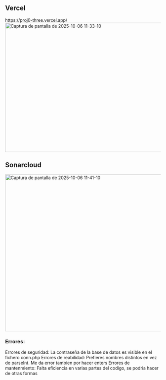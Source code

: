 <h2>Vercel</h2>
https://proj0-three.vercel.app/
<img width="1262" height="417" alt="Captura de pantalla de 2025-10-06 11-33-10" src="https://github.com/user-attachments/assets/cb5a2a23-1b97-4ee8-a7a8-21b3adef0056" />

<h2>Sonarcloud</h2>
<img width="1195" height="506" alt="Captura de pantalla de 2025-10-06 11-41-10" src="https://github.com/user-attachments/assets/222516ed-4ac8-491b-b5f0-32f6db779e7e" />

<h3>Errores:</h3>
Errores de seguridad:
La contraseña de la base de datos es visible en el fichero conn.php
Errores de reabilidad:
Prefieres nombres distintos en vez de parseInt. 
Me da error tambien por hacer enters
Errores de mantenmiento:
Falta eficiencia en varias partes del codigo, se podria hacer de otras formas
